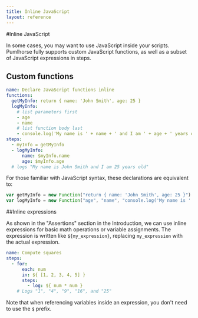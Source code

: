 ```yaml
---
title: Inline JavaScript
layout: reference
---
```

#Inline JavaScript

In some cases, you may want to use JavaScript inside your 
scripts. Pumlhorse fully supports custom JavaScript functions, as well 
as a subset of JavaScript expressions in steps.

## Custom functions

```yaml
name: Declare JavaScript functions inline
functions:
  getMyInfo: return { name: 'John Smith', age: 25 }
  logMyInfo:
    # list parameters first 
    - age
    - name
    # list function body last
    - console.log('My name is ' + name + ' and I am ' + age + ' years old')
steps:
  - myInfo = getMyInfo
  - logMyInfo:
      name: $myInfo.name
      age: $myInfo.age
  # logs "My name is John Smith and I am 25 years old"
```

For those familiar with JavaScript syntax, these declarations are equivalent to:
```javascript
var getMyInfo = new Function("return { name: 'John Smith', age: 25 }")
var logMyInfo = new Function("age", "name", "console.log('My name is ' + name + ' and I am ' + age + ' years old')")
```

##Inline expressions

As shown in the "Assertions" section in the Introduction, we can use inline expressions for
basic math operations or variable assignments. The expression is written like `${my_expression}`,
replacing `my_expression` with the actual expression.

```yaml
name: Compute squares
steps:
  - for:
      each: num
      in: ${ [1, 2, 3, 4, 5] }
      steps:
        - log: ${ num * num }
    # Logs "1", "4", "9", "16", and "25"
```

Note that when referencing variables inside an expression, you don't need to use the `$` prefix.
